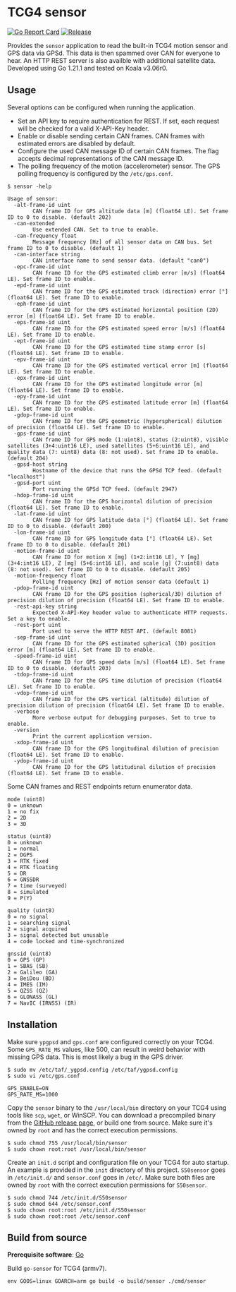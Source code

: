 # TCG4 sensor

[![Go Report Card](https://goreportcard.com/badge/github.com/vuhuy/tcg4-sensor?style=flat-square)](https://goreportcard.com/report/github.com/vuhuy/tcg4-sensor) [![Release](https://img.shields.io/github/release/vuhuy/tcg4-sensor?style=flat-square)](https://github.com/vuhuy/tcg4-sensor/releases/latest)

Provides the `sensor` application to read the built-in TCG4 motion sensor and GPS data via GPSd. This data is then spammed over CAN for everyone to hear. An HTTP REST server is also availble with additional satellite data. Developed using Go 1.21.1 and tested on Koala v3.06r0.

## Usage

Several options can be configured when running the application.

- Set an API key to require authentication for REST. If set, each request will be checked for a valid X-API-Key header.
- Enable or disable sending certain CAN frames. CAN frames with estimated errors are disabled by default.
- Configure the used CAN message ID of certain CAN frames. The flag accepts decimal representations of the CAN message ID.
- The polling frequency of the motion (accelerometer) sensor. The GPS polling frequency is configured by the `/etc/gps.conf`.

```shell
$ sensor -help
```
```
Usage of sensor:
  -alt-frame-id uint
        CAN frame ID for GPS altitude data [m] (float64 LE). Set frame ID to 0 to disable. (default 202)
  -can-extended
        Use extended CAN. Set to true to enable.
  -can-frequency float
        Message frequency [Hz] of all sensor data on CAN bus. Set frame ID to 0 to disable. (default 1)
  -can-interface string
        CAN interface name to send sensor data. (default "can0")
  -epc-frame-id uint
        CAN frame ID for the GPS estimated climb error [m/s] (float64 LE). Set frame ID to enable.
  -epd-frame-id uint
        CAN frame ID for the GPS estimated track (direction) error [°] (float64 LE). Set frame ID to enable.
  -eph-frame-id uint
        CAN frame ID for the GPS estimated horizontal position (2D) error [m] (float64 LE). Set frame ID to enable.
  -eps-frame-id uint
        CAN frame ID for the GPS estimated speed error [m/s] (float64 LE). Set frame ID to enable.
  -ept-frame-id uint
        CAN frame ID for the GPS estimated time stamp error [s] (float64 LE). Set frame ID to enable.
  -epv-frame-id uint
        CAN frame ID for the GPS estimated vertical error [m] (float64 LE). Set frame ID to enable.
  -epx-frame-id uint
        CAN frame ID for the GPS estimated longitude error [m] (float64 LE). Set frame ID to enable.
  -epy-frame-id uint
        CAN frame ID for the GPS estimated latitude error [m] (float64 LE). Set frame ID to enable.
  -gdop-frame-id uint
        CAN frame ID for the GPS geometric (hyperspherical) dilution of precision (float64 LE). Set frame ID to enable.
  -gps-frame-id uint
        CAN frame ID for GPS mode (1:uint8), status (2:uint8), visible satellites (3+4:uint16 LE), used satellites (5+6:uint16 LE), and quality data (7: uint8) data (8: not used). Set frame ID to enable. (default 204)
  -gpsd-host string
        Hostname of the device that runs the GPSd TCP feed. (default "localhost")
  -gpsd-port uint
        Port running the GPSd TCP feed. (default 2947)
  -hdop-frame-id uint
        CAN frame ID for the GPS horizontal dilution of precision (float64 LE). Set frame ID to enable.
  -lat-frame-id uint
        CAN frame ID for GPS latitude data [°] (float64 LE). Set frame ID to 0 to disable. (default 200)
  -lon-frame-id uint
        CAN frame ID for GPS longitude data [°] (float64 LE). Set frame ID to 0 to disable. (default 201)
  -motion-frame-id uint
        CAN frame ID for motion X [mg] (1+2:int16 LE), Y [mg] (3+4:int16 LE), Z [mg] (5+6:int16 LE), and scale [g] (7:uint8) data (8: not used). Set frame ID to 0 to disable. (default 205)
  -motion-frequency float
        Polling frequency [Hz] of motion sensor data (default 1)
  -pdop-frame-id uint
        CAN frame ID for the GPS position (spherical/3D) dilution of precision dilution of precision (float64 LE). Set frame ID to enable.
  -rest-api-key string
        Expected X-API-Key header value to authenticate HTTP requests. Set a key to enable.
  -rest-port uint
        Port used to serve the HTTP REST API. (default 8081)
  -sep-frame-id uint
        CAN frame ID for the GPS estimated spherical (3D) position error [m] (float64 LE). Set frame ID to enable.
  -speed-frame-id uint
        CAN frame ID for GPS speed data [m/s] (float64 LE). Set frame ID to 0 to disable. (default 203)
  -tdop-frame-id uint
        CAN frame ID for the GPS time dilution of precision (float64 LE). Set frame ID to enable.
  -vdop-frame-id uint
        CAN frame ID for the GPS vertical (altitude) dilution of precision dilution of precision (float64 LE). Set frame ID to enable.
  -verbose
        More verbose output for debugging purposes. Set to true to enable.
  -version
        Print the current application version.
  -xdop-frame-id uint
        CAN frame ID for the GPS longitudinal dilution of precision (float64 LE). Set frame ID to enable.
  -ydop-frame-id uint
        CAN frame ID for the GPS latitudinal dilution of precision (float64 LE). Set frame ID to enable.
```

Some CAN frames and REST endpoints return enumerator data.

```
mode (uint8)
0 = unknown
1 = no fix
2 = 2D
3 = 3D

status (uint8)
0 = unknown
1 = normal
2 = DGPS
3 = RTK fixed
4 = RTK floating
5 = DR
6 = GNSSDR
7 = time (surveyed)
8 = simulated
9 = P(Y)
		
quality (uint8)
0 = no signal
1 = searching signal
2 = signal acquired
3 = signal detected but unusable
4 = code locked and time-synchronized

gnssid (uint8)
0 = GPS (GP)
1 = SBAS (SB)
2 = Galileo (GA)
3 = BeiDou (BD)
4 = IMES (IM)
5 = QZSS (QZ)
6 = GLONASS (GL)
7 = NavIC (IRNSS) (IR)
```

## Installation

Make sure `ypgpsd` and `gps.conf` are configured correctly on your TCG4. Some `GPS_RATE_MS` values, like 500, can result in weird behavior with missing GPS data. This is most likely a bug in the GPS driver.

```shell
$ sudo mv /etc/taf/_ygpsd.config /etc/taf/ygpsd.config
$ sudo vi /etc/gps.conf
```
```
GPS_ENABLE=ON
GPS_RATE_MS=1000
```

Copy the `sensor` binary to the `/usr/local/bin` directory on your TCG4 using tools like `scp`, `wget`, or WinSCP. You can download a precompiled binary from the [GitHub release page](https://github.com/vuhuy/tcg4-sensor/releases), or build one from source. Make sure it's owned by `root` and has the correct execution permissions.

```shell
$ sudo chmod 755 /usr/local/bin/sensor
$ sudo chown root:root /usr/local/bin/sensor
```

Create an `init.d` script and configuration file on your TCG4 for auto startup. An example is provided in the `init` directory of this project. `S50sensor` goes in `/etc/init.d/` and `sensor.conf` goes in `/etc/`. Make sure both files are owned by `root` with the correct execution permissions for `S50sensor`.

```shell
$ sudo chmod 744 /etc/init.d/S50sensor
$ sudo chmod 644 /etc/sensor.conf
$ sudo chown root:root /etc/init.d/S50sensor
$ sudo chown root:root /etc/sensor.conf
```

## Build from source

**Prerequisite software**: [Go](https://go.dev/doc/install)

Build `go-sensor` for TCG4 (armv7).

```
env GOOS=linux GOARCH=arm go build -o build/sensor ./cmd/sensor
```
